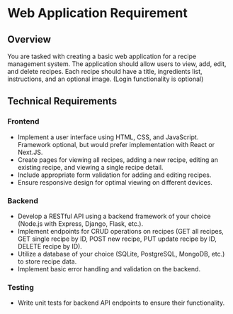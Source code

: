 # Web Application Requirement

## Overview
You are tasked with creating a basic web application for a recipe management system. The application should allow users to view, add, edit, and delete recipes. Each recipe should have a title, ingredients list, instructions, and an optional image. (Login functionality is optional)

## Technical Requirements

### Frontend
- Implement a user interface using HTML, CSS, and JavaScript. Framework optional, but would prefer implementation with React or Next.JS.
- Create pages for viewing all recipes, adding a new recipe, editing an existing recipe, and viewing a single recipe detail.
- Include appropriate form validation for adding and editing recipes.
- Ensure responsive design for optimal viewing on different devices.

### Backend
- Develop a RESTful API using a backend framework of your choice (Node.js with Express, Django, Flask, etc.).
- Implement endpoints for CRUD operations on recipes (GET all recipes, GET single recipe by ID, POST new recipe, PUT update recipe by ID, DELETE recipe by ID).
- Utilize a database of your choice (SQLite, PostgreSQL, MongoDB, etc.) to store recipe data.
- Implement basic error handling and validation on the backend.

### Testing
- Write unit tests for backend API endpoints to ensure their functionality.
